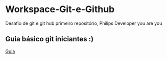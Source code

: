 # Workspace-Git-e-Github
Desafio de git e git hub primeiro repositório, Philips Developer you are you
## Guia básico git iniciantes :)
[Guia](https://dev.to/womakerscode/git-e-github-guia-rapido-e-comandos-basicos-para-iniciantes-4ile)
